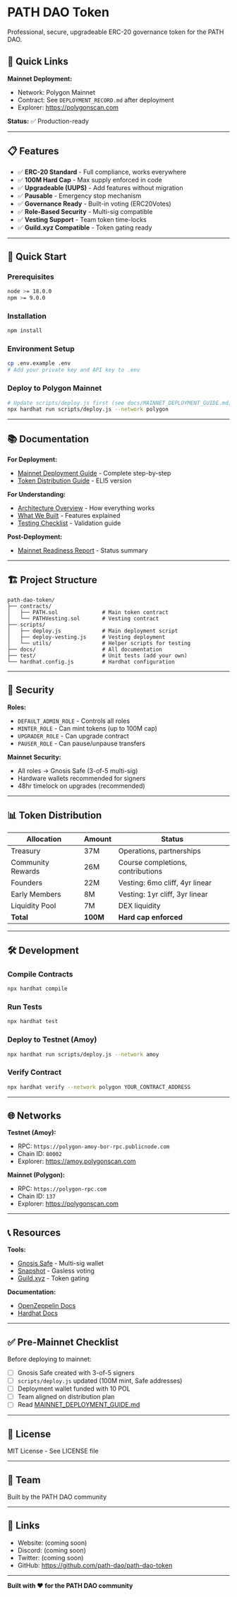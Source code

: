 # PATH DAO Token

Professional, secure, upgradeable ERC-20 governance token for the PATH DAO.

## 🎯 Quick Links

**Mainnet Deployment:**
- Network: Polygon Mainnet
- Contract: See `DEPLOYMENT_RECORD.md` after deployment
- Explorer: https://polygonscan.com

**Status:** ✅ Production-ready

---

## 📋 Features

- ✅ **ERC-20 Standard** - Full compliance, works everywhere
- ✅ **100M Hard Cap** - Max supply enforced in code
- ✅ **Upgradeable (UUPS)** - Add features without migration
- ✅ **Pausable** - Emergency stop mechanism
- ✅ **Governance Ready** - Built-in voting (ERC20Votes)
- ✅ **Role-Based Security** - Multi-sig compatible
- ✅ **Vesting Support** - Team token time-locks
- ✅ **Guild.xyz Compatible** - Token gating ready

---

## 🚀 Quick Start

### Prerequisites
```bash
node >= 18.0.0
npm >= 9.0.0
```

### Installation
```bash
npm install
```

### Environment Setup
```bash
cp .env.example .env
# Add your private key and API key to .env
```

### Deploy to Polygon Mainnet
```bash
# Update scripts/deploy.js first (see docs/MAINNET_DEPLOYMENT_GUIDE.md)
npx hardhat run scripts/deploy.js --network polygon
```

---

## 📚 Documentation

**For Deployment:**
- [Mainnet Deployment Guide](docs/MAINNET_DEPLOYMENT_GUIDE.md) - Complete step-by-step
- [Token Distribution Guide](docs/TOKEN_DISTRIBUTION_SIMPLE.md) - ELI5 version

**For Understanding:**
- [Architecture Overview](docs/ARCHITECTURE.md) - How everything works
- [What We Built](docs/WHAT_WE_BUILT.md) - Features explained
- [Testing Checklist](docs/TESTING_CHECKLIST.md) - Validation guide

**Post-Deployment:**
- [Mainnet Readiness Report](docs/mainnet-readiness-report.md) - Status summary

---

## 🏗️ Project Structure

```
path-dao-token/
├── contracts/
│   ├── PATH.sol              # Main token contract
│   └── PATHVesting.sol       # Vesting contract
├── scripts/
│   ├── deploy.js             # Main deployment script
│   ├── deploy-vesting.js     # Vesting deployment
│   └── utils/                # Helper scripts for testing
├── docs/                     # All documentation
├── test/                     # Unit tests (add your own)
└── hardhat.config.js         # Hardhat configuration
```

---

## 🔐 Security

**Roles:**
- `DEFAULT_ADMIN_ROLE` - Controls all roles
- `MINTER_ROLE` - Can mint tokens (up to 100M cap)
- `UPGRADER_ROLE` - Can upgrade contract
- `PAUSER_ROLE` - Can pause/unpause transfers

**Mainnet Security:**
- All roles → Gnosis Safe (3-of-5 multi-sig)
- Hardware wallets recommended for signers
- 48hr timelock on upgrades (recommended)

---

## 📊 Token Distribution

| Allocation | Amount | Status |
|------------|--------|--------|
| Treasury | 37M | Operations, partnerships |
| Community Rewards | 26M | Course completions, contributions |
| Founders | 22M | Vesting: 6mo cliff, 4yr linear |
| Early Members | 8M | Vesting: 1yr cliff, 3yr linear |
| Liquidity Pool | 7M | DEX liquidity |
| **Total** | **100M** | **Hard cap enforced** |

---

## 🛠️ Development

### Compile Contracts
```bash
npx hardhat compile
```

### Run Tests
```bash
npx hardhat test
```

### Deploy to Testnet (Amoy)
```bash
npx hardhat run scripts/deploy.js --network amoy
```

### Verify Contract
```bash
npx hardhat verify --network polygon YOUR_CONTRACT_ADDRESS
```

---

## 🌐 Networks

**Testnet (Amoy):**
- RPC: `https://polygon-amoy-bor-rpc.publicnode.com`
- Chain ID: `80002`
- Explorer: https://amoy.polygonscan.com

**Mainnet (Polygon):**
- RPC: `https://polygon-rpc.com`
- Chain ID: `137`
- Explorer: https://polygonscan.com

---

## 📞 Resources

**Tools:**
- [Gnosis Safe](https://app.safe.global) - Multi-sig wallet
- [Snapshot](https://snapshot.org) - Gasless voting
- [Guild.xyz](https://guild.xyz) - Token gating

**Documentation:**
- [OpenZeppelin Docs](https://docs.openzeppelin.com)
- [Hardhat Docs](https://hardhat.org/docs)

---

## ✅ Pre-Mainnet Checklist

Before deploying to mainnet:

- [ ] Gnosis Safe created with 3-of-5 signers
- [ ] `scripts/deploy.js` updated (100M mint, Safe addresses)
- [ ] Deployment wallet funded with 10 POL
- [ ] Team aligned on distribution plan
- [ ] Read [MAINNET_DEPLOYMENT_GUIDE.md](docs/MAINNET_DEPLOYMENT_GUIDE.md)

---

## 📝 License

MIT License - See LICENSE file

---

## 👥 Team

Built by the PATH DAO community

---

## 🔗 Links

- Website: (coming soon)
- Discord: (coming soon)
- Twitter: (coming soon)
- GitHub: https://github.com/path-dao/path-dao-token

---

**Built with ❤️ for the PATH DAO community**
